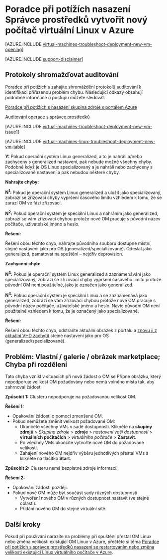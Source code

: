 <properties
   pageTitle="Poradce při potížích s Linux OM nasazení SV | Microsoft Azure"
   description="Řešení potíží nasazení Správce prostředků při vytváření nové virtuálního počítače Linux v Azure"
   services="virtual-machines-linux, azure-resource-manager"
   documentationCenter=""
   authors="JiangChen79"
   manager="felixwu"
   editor=""
   tags="top-support-issue, azure-resource-manager"/>

<tags
  ms.service="virtual-machines-linux"
  ms.workload="na"
  ms.tgt_pltfrm="vm-linux"
  ms.devlang="na"
  ms.topic="article"
  ms.date="09/09/2016"
  ms.author="cjiang"/>

# <a name="troubleshoot-resource-manager-deployment-issues-with-creating-a-new-linux-virtual-machine-in-azure"></a>Poradce při potížích nasazení Správce prostředků vytvořit nový počítač virtuální Linux v Azure

[AZURE.INCLUDE [virtual-machines-troubleshoot-deployment-new-vm-opening](../../includes/virtual-machines-troubleshoot-deployment-new-vm-opening-include.md)]

[AZURE.INCLUDE [support-disclaimer](../../includes/support-disclaimer.md)]

## <a name="collect-audit-logs"></a>Protokoly shromažďovat auditování

Poradce při potížích s zahájíte shromáždění protokolů auditování k identifikaci přiřazenou problém chybu. Následující odkazy obsahují podrobné informace o postupu můžete sledovat.

[Poradce při potížích s nasazení skupina zdroje s portálem Azure](../resource-manager-troubleshoot-deployments-portal.md)

[Auditování operace s správce prostředků](../resource-group-audit.md)

[AZURE.INCLUDE [virtual-machines-troubleshoot-deployment-new-vm-issue1](../../includes/virtual-machines-troubleshoot-deployment-new-vm-issue1-include.md)]

[AZURE.INCLUDE [virtual-machines-linux-troubleshoot-deployment-new-vm-table](../../includes/virtual-machines-linux-troubleshoot-deployment-new-vm-table.md)]

**Y:** Pokud operační systém Linux generalized, a to je nahráli a/nebo zachyceny s generalized nastavení, pak nebude možné všechny chyby. Podobně když je OS Linux specializovaný a je nahráli nebo zachyceny s specializované nastavení a pak nebudou některé chyby.

**Nahrajte chyby:**

**N<sup>1</sup>:** Pokud je operační systém Linux generalized a uložit jako specializovaný, zobrazí se zřizovací chyby vypršení časového limitu vzhledem k tomu, že se zarazí OM ve fázi zřizovací.

**N<sup>2</sup>:** Pokud operační systém je speciální Linux a nahráním jako generalized, zobrazí se vám zřizovací chybou protože nové OM pracuje s původní název počítače, uživatelské jméno a heslo.

**Řešení:**

Řešení obou těchto chyb, nahrajte původního souboru dostupné místní, stejné nastavení jako pro OS (generalized/specializované). Odeslat jako generalized, pamatovat na spuštění – nejdřív deprovision.

**Zachycení chyb:**

**N<sup>3</sup>:** Pokud je operační systém Linux generalized a zaznamenávání jako specializovaný, zobrazí se zřizovací chyby vypršení časového limitu protože původní OM není použitelné, jako je označen jako generalized.

**N<sup>4</sup>:** Pokud operační systém je speciální Linux a se zaznamenává jako generalized, zobrazí se vám zřizovací chybou protože nové OM pracuje s původní název počítače, uživatelské jméno a heslo. Navíc původní OM není použitelné vzhledem k tomu, že je označený jako specializované.

**Řešení:**

Řešení obou těchto chyb, odstraňte aktuální obrázek z portálu a [znovu ji z aktuální VHD zachytit](virtual-machines-linux-capture-image.md) stejné nastavení jako pro OS (generalized/specializované).

## <a name="issue-custom-gallery-marketplace-image-allocation-failure"></a>Problém: Vlastní / galerie / obrázek marketplace; Chyba při rozdělení
Tato chyba vznikl v situacích při nová žádost o OM se Připne obrázku, který nepodporuje velikost OM požadovány nebo nemá volného místa tak, aby zahrnoval žádost.

**Způsobit 1:** Clusteru nepodporuje na požadovanou velikost OM.

**Řešení 1:**

- Opakování žádosti o pomocí zmenšené OM.
- Pokud nemůžete změnit velikost požadované OM:
  - Ukončete všechny VMs v sadě dostupnosti.
  Klikněte na **skupiny zdrojů** > *Skupina zdroje* > **zdroje** > *nastavení vaší dostupnosti* > **virtuálních počítačích** > *virtuálního počítače* > **Zastavit**.
  - Po všechny VMs ukončíte vytvořte nové OM do požadované velikosti.
  - Zahájení nového OM nejdřív výběru jednotlivých přestal VMs a klikněte na tlačítko **Start**.

**Způsobit 2:** Clusteru nemá bezplatné zdroje informací.

**Řešení 2:**

- Opakování žádosti později.
- Pokud nové OM může být součást sady různých dostupnosti
  - Vytvoření nového OM v různých dostupnost nastavit (ve stejné oblasti).
  - Přidání nového OM do stejné virtuální sítě.

## <a name="next-steps"></a>Další kroky
Pokud při používání narazíte na problémy při spuštění přestal OM Linux nebo změna velikosti existující OM Linux v Azure, přečtěte si téma [Poradce při potížích s správce prostředků nasazení se restartováním nebo změna velikosti existující Linux virtuálního počítače v Azure](virtual-machines-linux-restart-resize-error-troubleshooting.md).
